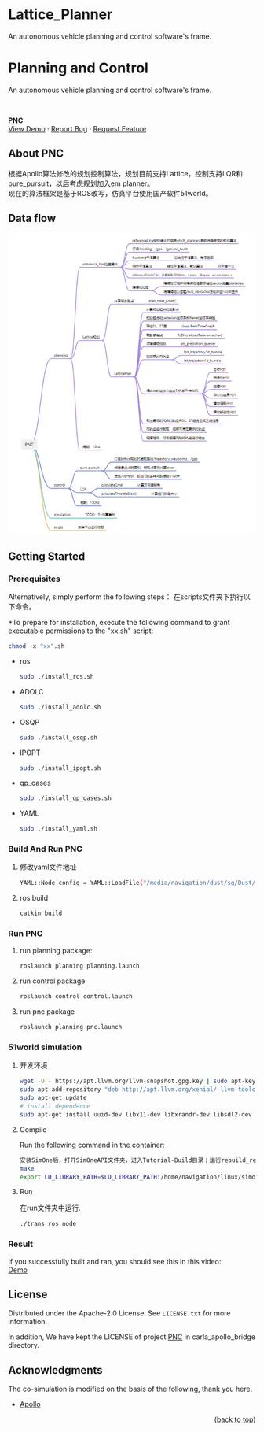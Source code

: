 # Lattice_Planner
An autonomous vehicle planning and control software's frame.
<!--
1. 问题
1.静态障碍物car的sl boundary怎么算的？
obstacle->polygon_points
2.planning节点在运行后频率大约在10hz，但是一旦启动control节点频率就会直线下降，这是为啥？
-->

# Planning and Control
An autonomous vehicle planning and control software's frame.

<a name="readme-top"></a>


<!-- PROJECT LOGO -->
<br />
<div align="left">
  <!-- <a href="https://github.com/othneildrew/Best-README-Template">
    <img src="images/logo.png" alt="Logo" width="80" height="80">
  </a> -->

  <p align="left">
    <b>PNC</b>
    <!-- <br /> -->
    <!-- <a href="https://github.com/othneildrew/Best-README-Template"><strong>Explore the docs »</strong></a>
    <br /> -->
    <br />
    <a href="https://www.bilibili.com/video/BV1Fg4y1n7SY/?vd_source=b7830616317d04289db089c940d49514">View Demo</a>
    ·
    <a href="https://github.com/yizhiweimengxiangfendoudefeifei/Dust/issues">Report Bug</a>
    ·
    <a href="https://github.com/yizhiweimengxiangfendoudefeifei/Dust/pulls">Request Feature</a>
    <br>
  </p>
</div>




<!-- ABOUT THE PROJECT -->
## About PNC
根据Apollo算法修改的规划控制算法，规划目前支持Lattice，控制支持LQR和pure_pursuit，以后考虑规划加入em planner。  
现在的算法框架是基于ROS改写，仿真平台使用国产软件51world。  
## Data flow  
![software frame](images/software_flow.png)  

<!-- GETTING STARTED -->
## Getting Started

### Prerequisites

Alternatively, simply perform the following steps：
在scripts文件夹下执行以下命令。

*To prepare for installation, execute the following command to grant executable permissions to the "xx.sh" script:
  ```sh
  chmod +x "xx".sh
  ```

* ros

  ```sh
  sudo ./install_ros.sh
  ```
* ADOLC

  ```sh
  sudo ./install_adolc.sh
  ```
* OSQP
  ```sh
  sudo ./install_osqp.sh
  ```
* IPOPT
  ```sh
  sudo ./install_ipopt.sh
  ```
* qp_oases
  ```sh
  sudo ./install_qp_oases.sh
  ```
* YAML
  ```sh
  sudo ./install_yaml.sh
  ```

### Build And Run PNC

1. 修改yaml文件地址
   ```sh
   YAML::Node config = YAML::LoadFile("/media/navigation/dust/sg/Dust/src/modules/planning/config/configs.yaml");
   ```
2. ros build
   ```sh
   catkin build
   ```

### Run PNC
1. run planning package:
   ```sh
   roslaunch planning planning.launch
   ```

2. run control package

   ```sh
   roslaunch control control.launch
   ```
3. run pnc package
  
   ```sh
   roslaunch planning pnc.launch
   ```

<!-- USAGE EXAMPLES -->
### 51world simulation
1.  开发环境
    ```sh
    wget -O - https://apt.llvm.org/llvm-snapshot.gpg.key | sudo apt-key add -
    sudo apt-add-repository "deb http://apt.llvm.org/xenial/ llvm-toolchain-xenial-6.0 main"
    sudo apt-get update
    # install dependence
    sudo apt-get install uuid-dev libx11-dev libxrandr-dev libsdl2-dev libx11-dev libc++-dev abi++-dev
    ```
2.  Compile

    Run the following command in the container:
    ```sh
    安装SimOne后，打开SimOneAPI文件夹，进入Tutorial-Build目录；运行rebuild_release.sh，生成可执行文件在SimOneAPI/Tutorial/Build下
    make
    export LD_LIBRARY_PATH=$LD_LIBRARY_PATH:/home/navigation/linux/simone/SimOneAPI_glf/lib/Linux64
    ```
    
3. Run

    在run文件夹中运行.
    ```sh
    ./trans_ros_node
    ```

### Result
If you successfully built and ran, you should see this in this video:   
<a href="https://www.bilibili.com/video/BV1Fg4y1n7SY/?vd_source=b7830616317d04289db089c940d49514">Demo</a>


<!-- CONTRIBUTING -->
<!--
## Contributing

Contributions are what make the open source community such an amazing place to learn, inspire, and create. Any contributions you make are **greatly appreciated**.

If you have a suggestion that would make this better, please fork the repo and create a pull request. You can also simply open an issue with the tag "enhancement".
Don't forget to give the project a star! Thanks again!

1. Fork the Project
2. Create your Feature Branch (`git checkout -b feature/AmazingFeature`)
3. Commit your Changes (`git commit -m 'Add some AmazingFeature'`)
4. Push to the Branch (`git push origin feature/AmazingFeature`)
5. Open a Pull Request
-->

<!-- LICENSE -->
## License

Distributed under the Apache-2.0 License. See `LICENSE.txt` for more information.

In addition, We have kept the LICENSE of project [PNC](https://github.com/yizhiweimengxiangfendoudefeifei/Dust) in carla_apollo_bridge directory.





<!-- ACKNOWLEDGMENTS -->
## Acknowledgments

The co-simulation is modified on the basis of the following, thank you here.

* [Apollo](https://github.com/ApolloAuto/apollo)

<p align="right">(<a href="#readme-top">back to top</a>)</p>



